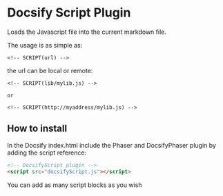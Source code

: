 # Docsify Script Plugin

Loads the Javascript file into the current markdown file.

The usage is as simple as:

```
<!-- SCRIPT(url) -->
```

the url can be local or remote:
```
<!-- SCRIPT(lib/mylib.js) -->

or

<!-- SCRIPT(http://myaddress/mylib.js) -->
```

## How to install

In the Docsify index.html include the Phaser and DocsifyPhaser plugin by adding the script reference:

```html
<!-- DocsifyScript plugin -->
<script src="docsifyScript.js"></script>
```

You can add as many script blocks as you wish